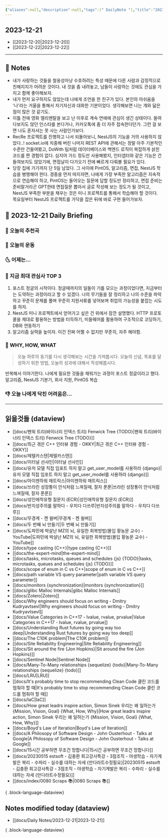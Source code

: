 ```yaml
---
{"aliases":null,"description":null,"tags":[" DailyNote "],"title":"2023-12-21","created":"2023-12-21T02:19:30","updated":"2023-12-21T16:07:48","dg-publish":true,"permalink":"/docs/daily-notes/2023-12-21/","dgPassFrontmatter":true}
---
```



## 2023-12-21

- [[2023-12-20\|2023-12-20]] 
- [[2023-12-22\|2023-12-22]]

---

## 📝 Notes

- 내가 사랑하는 것들을 철옹성마냥 수호하려는 특성 때문에 다른 사람과 감정적으로 친해지지가 어려운 것이다. 내 것을 좀 내려놓고, 남들이 사랑하는 것에도 관심을 가지고 함께 좋아해보자.
- 내가 먼저 요구하지도 않았는데 나에게 조언을 한 친구가 있다. 본인의 아쉬움을 '나'라는 거울을 통해서 자기자신과 대화한 기분이었다. 생각해보면 나는 걔와 닮은 점이 많은 것 같기도.
- 이틀 전에 영화 엘리멘탈을 보고 난 이후로 계속 연애에 관심이 생긴 상태이다. 들여다보지도 않던 인스타를 본다거나, 카카오톡에 좀 더 자주 접속한다던가. 그런 걸 보면 나도 혼자서는 못 사는 사람인가보다.
- RecRe 프로젝트를 진행하고 나서 되돌아보니, NestJS의 기능을 거의 사용하지 않았다..! socket.io에 치중해 버린 나머지 REST API에 관해서는 정말 아주 기본적인 수준만 건들여봤고, DoWith 팀처럼 데이터베이스와 백엔드 로직이 복잡하게 섥힌 코드를 짠 경험이 없다. 심지어 가드 정도만 사용해봤지, 인터셉터와 같은 기능은 건들여보지도 않았기에, 면접날이 다가오기 전에 빠르게 다뤄볼 필요가 있다. 
- 당장 집에 가기까지 단 5일 남았다. 그 사이에 PintOS, 알고리즘, 면접, NestJS 학습을 병행해야 한다. 경중을 먼저 따지자면, 나에게 가장 부족한 알고리즘은 지속적으로 연습해야 하고, PintOS는 들어오는 질문에 답할 정도만 정리하고, 면접 준비는 준비랄거라곤 GPT한테 면접질문 뽑아서 글로 작성해 보는 정도가 될 것이고, NestJS 부족한 부분을 채우는 것은 미니 프로젝트를 통해서 학습해야 할 것이다. 목요일부터 NestJS 프로젝트를 가닥을 잡은 뒤에 바로 구현 들어가보자.

## 📅 2023-12-21 Daily Briefing

### 🎵 오늘의 추천곡

### 🏃 오늘의 운동

### 🌜 어제는...

### 🧠 지금 최대 관심사 TOP 3

1. 포스트 정글의 시작이다. 정글때까지의 일들이 기를 모으는 과정이었다면, 지금부터는 도약하는 과정이라고 할 수 있겠다. 나의 무기들을 잘 정리하고 나의 수준을 파악하고 꾸준히 문제를 풀며 꾸준히 지원서류를 넣어보며 취업의 가능성을 붙잡는 시도를 하자.
2.  NestJS 미니 프로젝트에서 얻어가고 싶은 건 위에서 잠깐 설명했다. HTTP 프로토콜을 제대로 활용하는 방법을 터득하기, 미들웨어를 활용하여 구조적으로 코딩하기, DB와 연동하기
3. 알고리즘 실력을 높이자. 이건 진짜 어쩔 수 없지만 꾸준히, 자주 해야함.

### 🚀 WHY, HOW, WHAT

> 오늘 하루의 동기를 다시 생각해보는 시간을 가져봅시다. 오늘의 신념, 목표를 달성하기 위한 방법, 오늘의 성과에 대해서 작성해봅시다.

반복해서 이야기한다. 나에게 필요한 것들을 채워가는 과정이 포스트 정글이라고 했다. 알고리즘, NestJS 기본기, 회사 지원, PintOS 복습

### 👎 오늘 나에게 닥친 어려움은...

---

## 읽을것들 (dataview)

- [[docs/펜윅 트리(바이너리 인덱스 트리) Fenwick Tree {TODO}\|펜윅 트리(바이너리 인덱스 트리) Fenwick Tree {TODO}]]
- [[docs/최근 겪은 C++ 인터뷰 경험 - OKKY\|최근 겪은 C++ 인터뷰 경험 - OKKY]]
- [[docs/제텔카스텐\|제텔카스텐]]
- [[docs/이터널 선샤인\|이터널 선샤인]]
- [[docs/유저 모델 직접 임포트 하지 말고 get_user_model를 사용하라 {django}\|유저 모델 직접 임포트 하지 말고 get_user_model를 사용하라 {django}]]
- [[docs/아이젠하워 매트릭스\|아이젠하워 매트릭스]]
- [[docs/쓰라린 성장통이 안식처럼 느껴질때, 잘자 푼푼\|쓰라린 성장통이 안식처럼 느껴질때, 잘자 푼푼]]
- [[docs/성인애착유형 질문지 (ECR)\|성인애착유형 질문지 (ECR)]]
- [[docs/반지성주의를 말하다 - 우치다 다쓰루\|반지성주의를 말하다 - 우치다 다쓰루]]
- [[docs/무경계 - 켄 윌버\|무경계 - 켄 윌버]]
- [[docs/두 번째 뇌 만들기\|두 번째 뇌 만들기]]
- [[docs/도파민에 박살난 MZ의 뇌, 유일한 회복방법(몰입 황농문 교수) - YouTube\|도파민에 박살난 MZ의 뇌, 유일한 회복방법(몰입 황농문 교수) - YouTube]]
- [[docs/type casting {C++}\|type casting {C++}]]
- [[docs/the-expert-mind\|the-expert-mind]]
- [[docs/tasks, microtasks, queues and schedules {js} {TODO}\|tasks, microtasks, queues and schedules {js} {TODO}]]
- [[docs/scope of enum in C vs C++\|scope of enum in C vs C++]]
- [[docs/path variable VS query parameter\|path variable VS query parameter]]
- [[docs/monitors {synchronization}\|monitors {synchronization}]]
- [[docs/glibc Malloc Internals\|glibc Malloc Internals]]
- [[docs/Zotero\|Zotero]]
- [[docs/Why engineers should focus on writing - Dmitry Kudryavtsevl\|Why engineers should focus on writing - Dmitry Kudryavtsevl]]
- [[docs/Value Categories in C++17 - lvalue, rvalue, prvalue\|Value Categories in C++17 - lvalue, rvalue, prvalue]]
- [[docs/Understanding Rust futures by going way too deep\|Understanding Rust futures by going way too deep]]
- [[docs/The C10K problem\|The C10K problem]]
- [[docs/Site Reliability Engineering\|Site Reliability Engineering]]
- [[docs/Sit around the fire {Jon Hopkins}\|Sit around the fire {Jon Hopkins}]]
- [[docs/Sentinel Node\|Sentinel Node]]
- [[docs/Many-To-Many relationships {sequelize} {todo}\|Many-To-Many relationships {sequelize} {todo}]]
- [[docs/LRU\|LRU]]
- [[docs/It's probably time to stop recommending Clean Code 클린 코드를 멈춰야 할 때\|It's probably time to stop recommending Clean Code 클린 코드를 멈춰야 할 때]]
- [[docs/IaC\|IaC]]
- [[docs/How great leadrs inspire action, Simon Sinek 우리는 왜 일하는가 {Mission, Vision, Goal} {What, How, Why}\|How great leadrs inspire action, Simon Sinek 우리는 왜 일하는가 {Mission, Vision, Goal} {What, How, Why}]]
- [[docs/Boyd's Law of Iteration\|Boyd's Law of Iteration]]
- [[docs/A Philosopy of Software Design - John Ousterhout - Talks at Google\|A Philosopy of Software Design - John Ousterhout - Talks at Google]]
- [[docs/15시간 공부하면 무조건 망합니다\|15시간 공부하면 무조건 망합니다]]
- [[docs/20230515 estsoft - 김충환 회고강사특강 - 3점조직 - 야생학습 - 자기계발은 복리 - 수파리 - 실수를 대하는 자세 {만다라트수정필요}\|20230515 estsoft - 김충환 회고강사특강 - 3점조직 - 야생학습 - 자기계발은 복리 - 수파리 - 실수를 대하는 자세 {만다라트수정필요}]]
- [[docs/index/0080 Scraps 📚\|0080 Scraps 📚]]

{ .block-language-dataview}

## Notes modified today (dataview)

- [[docs/Daily Notes/2023-12-21\|2023-12-21]]

{ .block-language-dataview}
